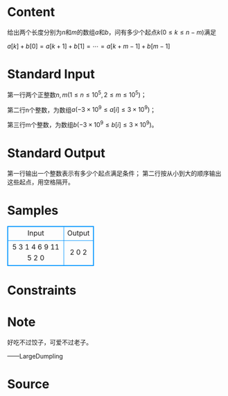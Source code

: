 
# Content

给出两个长度分别为$n$和$m$的数组$a$和$b$，问有多少个起点$k(0 \le k \le n-m)$满足

$a[k]+b[0]=a[k+1]+b[1]=⋯=a[k+m-1]+b[m-1]$

# Standard Input

第一行两个正整数$n,m(1 \le n \le 10^5,2 \le m \le 10^5 )$；

第二行n个整数，为数组$a(-3\times10^9 \le a[i] \le 3\times10^9)$；

第三行m个整数，为数组$b(-3\times10^9 \le b[i] \le 3\times10^9)$。

# Standard Output

第一行输出一个整数表示有多少个起点满足条件；
	第二行按从小到大的顺序输出这些起点，用空格隔开。

# Samples

<style>
        table,table tr th, table tr td { border:1px solid #0094ff; }
        table { width: 200px; min-height: 25px; line-height: 25px; text-align: center; border-collapse: collapse;}   
    </style>
<table>
	<tr>
		<td>Input</td>
		<td>Output</td>
	</tr>
<tr><td>5 3
1 4 6 9 11
5 2 0
</td><td>2
0 2
</td></tr></table>


# Constraints



# Note

好吃不过饺子，可爱不过老子。

 ——LargeDumpling

# Source


